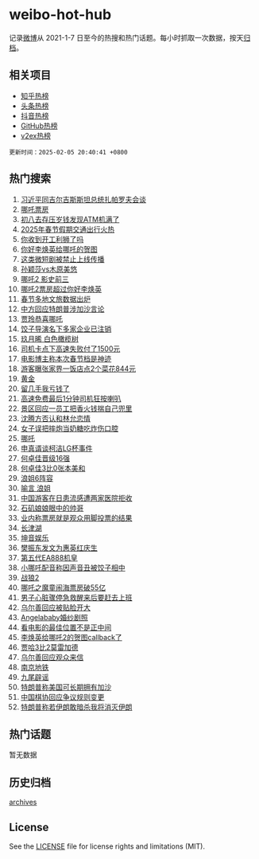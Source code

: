 # weibo-hot-hub

记录[微博](https://www.weibo.com)从 2021-1-7 日至今的热搜和热门话题。每小时抓取一次数据，按天[归档](archives)。

## 相关项目

- [知乎热榜](https://github.com/snaildev/zhihu-hot-hub)
- [头条热榜](https://github.com/snaildev/toutiao-hot-hub)
- [抖音热榜](https://github.com/snaildev/douyin-hot-hub)
- [GitHub热榜](https://github.com/snaildev/github-hot-hub)
- [v2ex热榜](https://github.com/snaildev/v2ex-hot-hub)


`更新时间：2025-02-05 20:40:41 +0800`

## 热门搜索

1. [习近平同吉尔吉斯斯坦总统扎帕罗夫会谈](https://m.weibo.cn/search?containerid=100103type%3D1%26t%3D10%26q%3D%23%E4%B9%A0%E8%BF%91%E5%B9%B3%E5%90%8C%E5%90%89%E5%B0%94%E5%90%89%E6%96%AF%E6%96%AF%E5%9D%A6%E6%80%BB%E7%BB%9F%E6%89%8E%E5%B8%95%E7%BD%97%E5%A4%AB%E4%BC%9A%E8%B0%88%23&stream_entry_id=51&isnewpage=1&extparam=seat%3D1%26stream_entry_id%3D51%26pos%3D0%26q%3D%2523%25E4%25B9%25A0%25E8%25BF%2591%25E5%25B9%25B3%25E5%2590%258C%25E5%2590%2589%25E5%25B0%2594%25E5%2590%2589%25E6%2596%25AF%25E6%2596%25AF%25E5%259D%25A6%25E6%2580%25BB%25E7%25BB%259F%25E6%2589%258E%25E5%25B8%2595%25E7%25BD%2597%25E5%25A4%25AB%25E4%25BC%259A%25E8%25B0%2588%2523%26cate%3D10103%26dgr%3D0%26c_type%3D51%26filter_type%3Drealtimehot%26display_time%3D1738759240%26pre_seqid%3D173875924006801120029134)
1. [哪吒票房](https://m.weibo.cn/search?containerid=100103type%3D1%26t%3D10%26q%3D%E5%93%AA%E5%90%92%E7%A5%A8%E6%88%BF&stream_entry_id=31&isnewpage=1&extparam=seat%3D1%26stream_entry_id%3D31%26pos%3D0%26flag%3D16%26lcate%3D5001%26filter_type%3Drealtimehot%26c_type%3D31%26q%3D%25E5%2593%25AA%25E5%2590%2592%25E7%25A5%25A8%25E6%2588%25BF%26cate%3D5001%26realpos%3D1%26band_rank%3D1%26dgr%3D0%26display_time%3D1738759240%26pre_seqid%3D173875924006801120029134)
1. [初八去存压岁钱发现ATM机满了](https://m.weibo.cn/search?containerid=100103type%3D1%26t%3D10%26q%3D%23%E5%88%9D%E5%85%AB%E5%8E%BB%E5%AD%98%E5%8E%8B%E5%B2%81%E9%92%B1%E5%8F%91%E7%8E%B0ATM%E6%9C%BA%E6%BB%A1%E4%BA%86%23&stream_entry_id=31&isnewpage=1&extparam=seat%3D1%26stream_entry_id%3D31%26pos%3D1%26flag%3D0%26lcate%3D5001%26filter_type%3Drealtimehot%26c_type%3D31%26q%3D%2523%25E5%2588%259D%25E5%2585%25AB%25E5%258E%25BB%25E5%25AD%2598%25E5%258E%258B%25E5%25B2%2581%25E9%2592%25B1%25E5%258F%2591%25E7%258E%25B0ATM%25E6%259C%25BA%25E6%25BB%25A1%25E4%25BA%2586%2523%26cate%3D5001%26realpos%3D2%26band_rank%3D2%26dgr%3D0%26display_time%3D1738759240%26pre_seqid%3D173875924006801120029134)
1. [2025年春节假期交通出行火热](https://m.weibo.cn/search?containerid=100103type%3D1%26t%3D10%26q%3D%232025%E5%B9%B4%E6%98%A5%E8%8A%82%E5%81%87%E6%9C%9F%E4%BA%A4%E9%80%9A%E5%87%BA%E8%A1%8C%E7%81%AB%E7%83%AD%23&stream_entry_id=31&isnewpage=1&extparam=seat%3D1%26stream_entry_id%3D31%26pos%3D2%26flag%3D1%26lcate%3D5001%26filter_type%3Drealtimehot%26c_type%3D31%26q%3D%25232025%25E5%25B9%25B4%25E6%2598%25A5%25E8%258A%2582%25E5%2581%2587%25E6%259C%259F%25E4%25BA%25A4%25E9%2580%259A%25E5%2587%25BA%25E8%25A1%258C%25E7%2581%25AB%25E7%2583%25AD%2523%26cate%3D5001%26realpos%3D3%26band_rank%3D3%26dgr%3D0%26display_time%3D1738759240%26pre_seqid%3D173875924006801120029134)
1. [你收到开工利狮了吗](https://m.weibo.cn/search?containerid=100103type%3D1%26t%3D10%26q%3D%23%E4%BD%A0%E6%94%B6%E5%88%B0%E5%BC%80%E5%B7%A5%E5%88%A9%E7%8B%AE%E4%BA%86%E5%90%97%23&stream_entry_id=31&isnewpage=1&extparam=seat%3D1%26stream_entry_id%3D31%26pos%3D3%26lcate%3D5001%26filter_type%3Drealtimehot%26is_ad_pos%3D1%26band_rank%3D4%26cate%3D5001%26q%3D%2523%25E4%25BD%25A0%25E6%2594%25B6%25E5%2588%25B0%25E5%25BC%2580%25E5%25B7%25A5%25E5%2588%25A9%25E7%258B%25AE%25E4%25BA%2586%25E5%2590%2597%2523%26dgr%3D0%26topic_ad%3D1%26adid%3D275339%26c_type%3D31%26display_time%3D1738759240%26pre_seqid%3D173875924006801120029134)
1. [你好李焕英给哪吒的贺图](https://m.weibo.cn/search?containerid=100103type%3D1%26t%3D10%26q%3D%23%E4%BD%A0%E5%A5%BD%E6%9D%8E%E7%84%95%E8%8B%B1%E7%BB%99%E5%93%AA%E5%90%92%E7%9A%84%E8%B4%BA%E5%9B%BE%23&stream_entry_id=31&isnewpage=1&extparam=seat%3D1%26stream_entry_id%3D31%26pos%3D4%26flag%3D1%26lcate%3D5001%26filter_type%3Drealtimehot%26c_type%3D31%26q%3D%2523%25E4%25BD%25A0%25E5%25A5%25BD%25E6%259D%258E%25E7%2584%2595%25E8%258B%25B1%25E7%25BB%2599%25E5%2593%25AA%25E5%2590%2592%25E7%259A%2584%25E8%25B4%25BA%25E5%259B%25BE%2523%26cate%3D5001%26realpos%3D4%26band_rank%3D4%26dgr%3D0%26display_time%3D1738759240%26pre_seqid%3D173875924006801120029134)
1. [这类微短剧被禁止上线传播](https://m.weibo.cn/search?containerid=100103type%3D1%26t%3D10%26q%3D%23%E8%BF%99%E7%B1%BB%E5%BE%AE%E7%9F%AD%E5%89%A7%E8%A2%AB%E7%A6%81%E6%AD%A2%E4%B8%8A%E7%BA%BF%E4%BC%A0%E6%92%AD%23&stream_entry_id=31&isnewpage=1&extparam=seat%3D1%26stream_entry_id%3D31%26pos%3D5%26flag%3D0%26lcate%3D5001%26filter_type%3Drealtimehot%26c_type%3D31%26q%3D%2523%25E8%25BF%2599%25E7%25B1%25BB%25E5%25BE%25AE%25E7%259F%25AD%25E5%2589%25A7%25E8%25A2%25AB%25E7%25A6%2581%25E6%25AD%25A2%25E4%25B8%258A%25E7%25BA%25BF%25E4%25BC%25A0%25E6%2592%25AD%2523%26cate%3D5001%26realpos%3D5%26band_rank%3D5%26dgr%3D0%26display_time%3D1738759240%26pre_seqid%3D173875924006801120029134)
1. [孙颖莎vs木原美悠](https://m.weibo.cn/search?containerid=100103type%3D1%26t%3D10%26q%3D%23%E5%AD%99%E9%A2%96%E8%8E%8Evs%E6%9C%A8%E5%8E%9F%E7%BE%8E%E6%82%A0%23&stream_entry_id=31&isnewpage=1&extparam=seat%3D1%26stream_entry_id%3D31%26pos%3D6%26flag%3D1%26lcate%3D5001%26filter_type%3Drealtimehot%26c_type%3D31%26q%3D%2523%25E5%25AD%2599%25E9%25A2%2596%25E8%258E%258Evs%25E6%259C%25A8%25E5%258E%259F%25E7%25BE%258E%25E6%2582%25A0%2523%26cate%3D5001%26realpos%3D6%26band_rank%3D6%26dgr%3D0%26display_time%3D1738759240%26pre_seqid%3D173875924006801120029134)
1. [哪吒2 影史前三](https://m.weibo.cn/search?containerid=100103type%3D1%26t%3D10%26q%3D%E5%93%AA%E5%90%922+%E5%BD%B1%E5%8F%B2%E5%89%8D%E4%B8%89&stream_entry_id=31&isnewpage=1&extparam=seat%3D1%26stream_entry_id%3D31%26pos%3D7%26flag%3D1%26lcate%3D5001%26filter_type%3Drealtimehot%26c_type%3D31%26q%3D%25E5%2593%25AA%25E5%2590%25922%2520%25E5%25BD%25B1%25E5%258F%25B2%25E5%2589%258D%25E4%25B8%2589%26cate%3D5001%26realpos%3D7%26band_rank%3D7%26dgr%3D0%26display_time%3D1738759240%26pre_seqid%3D173875924006801120029134)
1. [哪吒2票房超过你好李焕英](https://m.weibo.cn/search?containerid=100103type%3D1%26t%3D10%26q%3D%E5%93%AA%E5%90%922%E7%A5%A8%E6%88%BF%E8%B6%85%E8%BF%87%E4%BD%A0%E5%A5%BD%E6%9D%8E%E7%84%95%E8%8B%B1&stream_entry_id=31&isnewpage=1&extparam=seat%3D1%26stream_entry_id%3D31%26pos%3D8%26flag%3D0%26lcate%3D5001%26filter_type%3Drealtimehot%26c_type%3D31%26q%3D%25E5%2593%25AA%25E5%2590%25922%25E7%25A5%25A8%25E6%2588%25BF%25E8%25B6%2585%25E8%25BF%2587%25E4%25BD%25A0%25E5%25A5%25BD%25E6%259D%258E%25E7%2584%2595%25E8%258B%25B1%26cate%3D5001%26realpos%3D8%26band_rank%3D8%26dgr%3D0%26display_time%3D1738759240%26pre_seqid%3D173875924006801120029134)
1. [春节多地文旅数据出炉](https://m.weibo.cn/search?containerid=100103type%3D1%26t%3D10%26q%3D%23%E6%98%A5%E8%8A%82%E5%A4%9A%E5%9C%B0%E6%96%87%E6%97%85%E6%95%B0%E6%8D%AE%E5%87%BA%E7%82%89%23&stream_entry_id=31&isnewpage=1&extparam=seat%3D1%26stream_entry_id%3D31%26pos%3D9%26flag%3D0%26lcate%3D5001%26filter_type%3Drealtimehot%26c_type%3D31%26q%3D%2523%25E6%2598%25A5%25E8%258A%2582%25E5%25A4%259A%25E5%259C%25B0%25E6%2596%2587%25E6%2597%2585%25E6%2595%25B0%25E6%258D%25AE%25E5%2587%25BA%25E7%2582%2589%2523%26cate%3D5001%26realpos%3D9%26band_rank%3D9%26dgr%3D0%26display_time%3D1738759240%26pre_seqid%3D173875924006801120029134)
1. [中方回应特朗普涉加沙言论](https://m.weibo.cn/search?containerid=100103type%3D1%26t%3D10%26q%3D%23%E4%B8%AD%E6%96%B9%E5%9B%9E%E5%BA%94%E7%89%B9%E6%9C%97%E6%99%AE%E6%B6%89%E5%8A%A0%E6%B2%99%E8%A8%80%E8%AE%BA%23&stream_entry_id=31&isnewpage=1&extparam=seat%3D1%26stream_entry_id%3D31%26pos%3D10%26flag%3D1%26lcate%3D5001%26filter_type%3Drealtimehot%26c_type%3D31%26q%3D%2523%25E4%25B8%25AD%25E6%2596%25B9%25E5%259B%259E%25E5%25BA%2594%25E7%2589%25B9%25E6%259C%2597%25E6%2599%25AE%25E6%25B6%2589%25E5%258A%25A0%25E6%25B2%2599%25E8%25A8%2580%25E8%25AE%25BA%2523%26cate%3D5001%26realpos%3D10%26band_rank%3D10%26dgr%3D0%26display_time%3D1738759240%26pre_seqid%3D173875924006801120029134)
1. [贾玲恭喜哪吒](https://m.weibo.cn/search?containerid=100103type%3D1%26t%3D10%26q%3D%23%E8%B4%BE%E7%8E%B2%E6%81%AD%E5%96%9C%E5%93%AA%E5%90%92%23&stream_entry_id=31&isnewpage=1&extparam=seat%3D1%26stream_entry_id%3D31%26pos%3D11%26flag%3D1%26lcate%3D5001%26filter_type%3Drealtimehot%26c_type%3D31%26q%3D%2523%25E8%25B4%25BE%25E7%258E%25B2%25E6%2581%25AD%25E5%2596%259C%25E5%2593%25AA%25E5%2590%2592%2523%26cate%3D5001%26realpos%3D11%26band_rank%3D11%26dgr%3D0%26display_time%3D1738759240%26pre_seqid%3D173875924006801120029134)
1. [饺子导演名下多家企业已注销](https://m.weibo.cn/search?containerid=100103type%3D1%26t%3D10%26q%3D%23%E9%A5%BA%E5%AD%90%E5%AF%BC%E6%BC%94%E5%90%8D%E4%B8%8B%E5%A4%9A%E5%AE%B6%E4%BC%81%E4%B8%9A%E5%B7%B2%E6%B3%A8%E9%94%80%23&stream_entry_id=31&isnewpage=1&extparam=seat%3D1%26stream_entry_id%3D31%26pos%3D12%26flag%3D0%26lcate%3D5001%26filter_type%3Drealtimehot%26c_type%3D31%26q%3D%2523%25E9%25A5%25BA%25E5%25AD%2590%25E5%25AF%25BC%25E6%25BC%2594%25E5%2590%258D%25E4%25B8%258B%25E5%25A4%259A%25E5%25AE%25B6%25E4%25BC%2581%25E4%25B8%259A%25E5%25B7%25B2%25E6%25B3%25A8%25E9%2594%2580%2523%26cate%3D5001%26realpos%3D12%26band_rank%3D12%26dgr%3D0%26display_time%3D1738759240%26pre_seqid%3D173875924006801120029134)
1. [玖月晞 白色橄榄树](https://m.weibo.cn/search?containerid=100103type%3D1%26t%3D10%26q%3D%E7%8E%96%E6%9C%88%E6%99%9E+%E7%99%BD%E8%89%B2%E6%A9%84%E6%A6%84%E6%A0%91&stream_entry_id=31&isnewpage=1&extparam=seat%3D1%26stream_entry_id%3D31%26pos%3D13%26flag%3D1%26lcate%3D5001%26filter_type%3Drealtimehot%26c_type%3D31%26q%3D%25E7%258E%2596%25E6%259C%2588%25E6%2599%259E%2520%25E7%2599%25BD%25E8%2589%25B2%25E6%25A9%2584%25E6%25A6%2584%25E6%25A0%2591%26cate%3D5001%26realpos%3D13%26band_rank%3D13%26dgr%3D0%26display_time%3D1738759240%26pre_seqid%3D173875924006801120029134)
1. [司机卡点下高速失败付了1500元](https://m.weibo.cn/search?containerid=100103type%3D1%26t%3D10%26q%3D%23%E5%8F%B8%E6%9C%BA%E5%8D%A1%E7%82%B9%E4%B8%8B%E9%AB%98%E9%80%9F%E5%A4%B1%E8%B4%A5%E4%BB%98%E4%BA%861500%E5%85%83%23&stream_entry_id=31&isnewpage=1&extparam=seat%3D1%26stream_entry_id%3D31%26pos%3D14%26flag%3D0%26lcate%3D5001%26filter_type%3Drealtimehot%26c_type%3D31%26q%3D%2523%25E5%258F%25B8%25E6%259C%25BA%25E5%258D%25A1%25E7%2582%25B9%25E4%25B8%258B%25E9%25AB%2598%25E9%2580%259F%25E5%25A4%25B1%25E8%25B4%25A5%25E4%25BB%2598%25E4%25BA%25861500%25E5%2585%2583%2523%26cate%3D5001%26realpos%3D14%26band_rank%3D14%26dgr%3D0%26display_time%3D1738759240%26pre_seqid%3D173875924006801120029134)
1. [电影博主称本次春节档是神迹](https://m.weibo.cn/search?containerid=100103type%3D1%26t%3D10%26q%3D%23%E7%94%B5%E5%BD%B1%E5%8D%9A%E4%B8%BB%E7%A7%B0%E6%9C%AC%E6%AC%A1%E6%98%A5%E8%8A%82%E6%A1%A3%E6%98%AF%E7%A5%9E%E8%BF%B9%23&stream_entry_id=31&isnewpage=1&extparam=seat%3D1%26stream_entry_id%3D31%26pos%3D15%26flag%3D1%26lcate%3D5001%26filter_type%3Drealtimehot%26c_type%3D31%26q%3D%2523%25E7%2594%25B5%25E5%25BD%25B1%25E5%258D%259A%25E4%25B8%25BB%25E7%25A7%25B0%25E6%259C%25AC%25E6%25AC%25A1%25E6%2598%25A5%25E8%258A%2582%25E6%25A1%25A3%25E6%2598%25AF%25E7%25A5%259E%25E8%25BF%25B9%2523%26cate%3D5001%26realpos%3D15%26band_rank%3D15%26dgr%3D0%26display_time%3D1738759240%26pre_seqid%3D173875924006801120029134)
1. [游客曝张家界一饭店点2个菜花844元](https://m.weibo.cn/search?containerid=100103type%3D1%26t%3D10%26q%3D%23%E6%B8%B8%E5%AE%A2%E6%9B%9D%E5%BC%A0%E5%AE%B6%E7%95%8C%E4%B8%80%E9%A5%AD%E5%BA%97%E7%82%B92%E4%B8%AA%E8%8F%9C%E8%8A%B1844%E5%85%83%23&stream_entry_id=31&isnewpage=1&extparam=seat%3D1%26stream_entry_id%3D31%26pos%3D16%26flag%3D0%26lcate%3D5001%26filter_type%3Drealtimehot%26c_type%3D31%26q%3D%2523%25E6%25B8%25B8%25E5%25AE%25A2%25E6%259B%259D%25E5%25BC%25A0%25E5%25AE%25B6%25E7%2595%258C%25E4%25B8%2580%25E9%25A5%25AD%25E5%25BA%2597%25E7%2582%25B92%25E4%25B8%25AA%25E8%258F%259C%25E8%258A%25B1844%25E5%2585%2583%2523%26cate%3D5001%26realpos%3D16%26band_rank%3D16%26dgr%3D0%26display_time%3D1738759240%26pre_seqid%3D173875924006801120029134)
1. [黄金](https://m.weibo.cn/search?containerid=100103type%3D1%26t%3D10%26q%3D%E9%BB%84%E9%87%91&stream_entry_id=31&isnewpage=1&extparam=seat%3D1%26stream_entry_id%3D31%26pos%3D17%26flag%3D0%26lcate%3D5001%26filter_type%3Drealtimehot%26c_type%3D31%26q%3D%25E9%25BB%2584%25E9%2587%2591%26cate%3D5001%26realpos%3D17%26band_rank%3D17%26dgr%3D0%26display_time%3D1738759240%26pre_seqid%3D173875924006801120029134)
1. [留几手我亏钱了](https://m.weibo.cn/search?containerid=100103type%3D1%26t%3D10%26q%3D%23%E7%95%99%E5%87%A0%E6%89%8B%E6%88%91%E4%BA%8F%E9%92%B1%E4%BA%86%23&stream_entry_id=31&isnewpage=1&extparam=seat%3D1%26stream_entry_id%3D31%26pos%3D18%26flag%3D1%26lcate%3D5001%26filter_type%3Drealtimehot%26c_type%3D31%26q%3D%2523%25E7%2595%2599%25E5%2587%25A0%25E6%2589%258B%25E6%2588%2591%25E4%25BA%258F%25E9%2592%25B1%25E4%25BA%2586%2523%26cate%3D5001%26realpos%3D18%26band_rank%3D18%26dgr%3D0%26display_time%3D1738759240%26pre_seqid%3D173875924006801120029134)
1. [高速免费最后1分钟司机狂按喇叭](https://m.weibo.cn/search?containerid=100103type%3D1%26t%3D10%26q%3D%23%E9%AB%98%E9%80%9F%E5%85%8D%E8%B4%B9%E6%9C%80%E5%90%8E1%E5%88%86%E9%92%9F%E5%8F%B8%E6%9C%BA%E7%8B%82%E6%8C%89%E5%96%87%E5%8F%AD%23&stream_entry_id=31&isnewpage=1&extparam=seat%3D1%26stream_entry_id%3D31%26pos%3D19%26flag%3D0%26lcate%3D5001%26filter_type%3Drealtimehot%26c_type%3D31%26q%3D%2523%25E9%25AB%2598%25E9%2580%259F%25E5%2585%258D%25E8%25B4%25B9%25E6%259C%2580%25E5%2590%258E1%25E5%2588%2586%25E9%2592%259F%25E5%258F%25B8%25E6%259C%25BA%25E7%258B%2582%25E6%258C%2589%25E5%2596%2587%25E5%258F%25AD%2523%26cate%3D5001%26realpos%3D19%26band_rank%3D19%26dgr%3D0%26display_time%3D1738759240%26pre_seqid%3D173875924006801120029134)
1. [景区回应一员工把香火钱揣自己兜里](https://m.weibo.cn/search?containerid=100103type%3D1%26t%3D10%26q%3D%23%E6%99%AF%E5%8C%BA%E5%9B%9E%E5%BA%94%E4%B8%80%E5%91%98%E5%B7%A5%E6%8A%8A%E9%A6%99%E7%81%AB%E9%92%B1%E6%8F%A3%E8%87%AA%E5%B7%B1%E5%85%9C%E9%87%8C%23&stream_entry_id=31&isnewpage=1&extparam=seat%3D1%26stream_entry_id%3D31%26pos%3D20%26flag%3D1%26lcate%3D5001%26filter_type%3Drealtimehot%26c_type%3D31%26q%3D%2523%25E6%2599%25AF%25E5%258C%25BA%25E5%259B%259E%25E5%25BA%2594%25E4%25B8%2580%25E5%2591%2598%25E5%25B7%25A5%25E6%258A%258A%25E9%25A6%2599%25E7%2581%25AB%25E9%2592%25B1%25E6%258F%25A3%25E8%2587%25AA%25E5%25B7%25B1%25E5%2585%259C%25E9%2587%258C%2523%26cate%3D5001%26realpos%3D20%26band_rank%3D20%26dgr%3D0%26display_time%3D1738759240%26pre_seqid%3D173875924006801120029134)
1. [沈腾方否认和林允恋情](https://m.weibo.cn/search?containerid=100103type%3D1%26t%3D10%26q%3D%23%E6%B2%88%E8%85%BE%E6%96%B9%E5%90%A6%E8%AE%A4%E5%92%8C%E6%9E%97%E5%85%81%E6%81%8B%E6%83%85%23&stream_entry_id=31&isnewpage=1&extparam=seat%3D1%26stream_entry_id%3D31%26pos%3D21%26flag%3D2%26lcate%3D5001%26filter_type%3Drealtimehot%26c_type%3D31%26q%3D%2523%25E6%25B2%2588%25E8%2585%25BE%25E6%2596%25B9%25E5%2590%25A6%25E8%25AE%25A4%25E5%2592%258C%25E6%259E%2597%25E5%2585%2581%25E6%2581%258B%25E6%2583%2585%2523%26cate%3D5001%26realpos%3D21%26band_rank%3D21%26dgr%3D0%26display_time%3D1738759240%26pre_seqid%3D173875924006801120029134)
1. [女子误把摔炮当奶糖吃炸伤口腔](https://m.weibo.cn/search?containerid=100103type%3D1%26t%3D10%26q%3D%23%E5%A5%B3%E5%AD%90%E8%AF%AF%E6%8A%8A%E6%91%94%E7%82%AE%E5%BD%93%E5%A5%B6%E7%B3%96%E5%90%83%E7%82%B8%E4%BC%A4%E5%8F%A3%E8%85%94%23&stream_entry_id=31&isnewpage=1&extparam=seat%3D1%26stream_entry_id%3D31%26pos%3D22%26flag%3D1%26lcate%3D5001%26filter_type%3Drealtimehot%26c_type%3D31%26q%3D%2523%25E5%25A5%25B3%25E5%25AD%2590%25E8%25AF%25AF%25E6%258A%258A%25E6%2591%2594%25E7%2582%25AE%25E5%25BD%2593%25E5%25A5%25B6%25E7%25B3%2596%25E5%2590%2583%25E7%2582%25B8%25E4%25BC%25A4%25E5%258F%25A3%25E8%2585%2594%2523%26cate%3D5001%26realpos%3D22%26band_rank%3D22%26dgr%3D0%26display_time%3D1738759240%26pre_seqid%3D173875924006801120029134)
1. [哪吒](https://m.weibo.cn/search?containerid=100103type%3D1%26t%3D10%26q%3D%E5%93%AA%E5%90%92&stream_entry_id=31&isnewpage=1&extparam=seat%3D1%26stream_entry_id%3D31%26pos%3D23%26flag%3D1%26lcate%3D5001%26filter_type%3Drealtimehot%26c_type%3D31%26q%3D%25E5%2593%25AA%25E5%2590%2592%26cate%3D5001%26realpos%3D23%26band_rank%3D23%26dgr%3D0%26display_time%3D1738759240%26pre_seqid%3D173875924006801120029134)
1. [申真谞谈柯洁LG杯事件](https://m.weibo.cn/search?containerid=100103type%3D1%26t%3D10%26q%3D%23%E7%94%B3%E7%9C%9F%E8%B0%9E%E8%B0%88%E6%9F%AF%E6%B4%81LG%E6%9D%AF%E4%BA%8B%E4%BB%B6%23&stream_entry_id=31&isnewpage=1&extparam=seat%3D1%26stream_entry_id%3D31%26pos%3D24%26flag%3D1%26lcate%3D5001%26filter_type%3Drealtimehot%26c_type%3D31%26q%3D%2523%25E7%2594%25B3%25E7%259C%259F%25E8%25B0%259E%25E8%25B0%2588%25E6%259F%25AF%25E6%25B4%2581LG%25E6%259D%25AF%25E4%25BA%258B%25E4%25BB%25B6%2523%26cate%3D5001%26realpos%3D24%26band_rank%3D24%26dgr%3D0%26display_time%3D1738759240%26pre_seqid%3D173875924006801120029134)
1. [何卓佳晋级16强](https://m.weibo.cn/search?containerid=100103type%3D1%26t%3D10%26q%3D%23%E4%BD%95%E5%8D%93%E4%BD%B3%E6%99%8B%E7%BA%A716%E5%BC%BA%23&stream_entry_id=31&isnewpage=1&extparam=seat%3D1%26stream_entry_id%3D31%26pos%3D25%26flag%3D1%26lcate%3D5001%26filter_type%3Drealtimehot%26c_type%3D31%26q%3D%2523%25E4%25BD%2595%25E5%258D%2593%25E4%25BD%25B3%25E6%2599%258B%25E7%25BA%25A716%25E5%25BC%25BA%2523%26cate%3D5001%26realpos%3D25%26band_rank%3D25%26dgr%3D0%26display_time%3D1738759240%26pre_seqid%3D173875924006801120029134)
1. [何卓佳3比0张本美和](https://m.weibo.cn/search?containerid=100103type%3D1%26t%3D10%26q%3D%23%E4%BD%95%E5%8D%93%E4%BD%B33%E6%AF%940%E5%BC%A0%E6%9C%AC%E7%BE%8E%E5%92%8C%23&stream_entry_id=31&isnewpage=1&extparam=seat%3D1%26stream_entry_id%3D31%26pos%3D26%26flag%3D0%26lcate%3D5001%26filter_type%3Drealtimehot%26c_type%3D31%26q%3D%2523%25E4%25BD%2595%25E5%258D%2593%25E4%25BD%25B33%25E6%25AF%25940%25E5%25BC%25A0%25E6%259C%25AC%25E7%25BE%258E%25E5%2592%258C%2523%26cate%3D5001%26realpos%3D26%26band_rank%3D26%26dgr%3D0%26display_time%3D1738759240%26pre_seqid%3D173875924006801120029134)
1. [浪姐6阵容](https://m.weibo.cn/search?containerid=100103type%3D1%26t%3D10%26q%3D%E6%B5%AA%E5%A7%906%E9%98%B5%E5%AE%B9&stream_entry_id=31&isnewpage=1&extparam=seat%3D1%26stream_entry_id%3D31%26pos%3D27%26flag%3D0%26lcate%3D5001%26filter_type%3Drealtimehot%26c_type%3D31%26q%3D%25E6%25B5%25AA%25E5%25A7%25906%25E9%2598%25B5%25E5%25AE%25B9%26cate%3D5001%26realpos%3D27%26band_rank%3D27%26dgr%3D0%26display_time%3D1738759240%26pre_seqid%3D173875924006801120029134)
1. [喻言 浪姐](https://m.weibo.cn/search?containerid=100103type%3D1%26t%3D10%26q%3D%E5%96%BB%E8%A8%80+%E6%B5%AA%E5%A7%90&stream_entry_id=31&isnewpage=1&extparam=seat%3D1%26stream_entry_id%3D31%26pos%3D28%26flag%3D0%26lcate%3D5001%26filter_type%3Drealtimehot%26c_type%3D31%26q%3D%25E5%2596%25BB%25E8%25A8%2580%2520%25E6%25B5%25AA%25E5%25A7%2590%26cate%3D5001%26realpos%3D28%26band_rank%3D28%26dgr%3D0%26display_time%3D1738759240%26pre_seqid%3D173875924006801120029134)
1. [中国游客在日患流感遭两家医院拒收](https://m.weibo.cn/search?containerid=100103type%3D1%26t%3D10%26q%3D%23%E4%B8%AD%E5%9B%BD%E6%B8%B8%E5%AE%A2%E5%9C%A8%E6%97%A5%E6%82%A3%E6%B5%81%E6%84%9F%E9%81%AD%E4%B8%A4%E5%AE%B6%E5%8C%BB%E9%99%A2%E6%8B%92%E6%94%B6%23&stream_entry_id=31&isnewpage=1&extparam=seat%3D1%26stream_entry_id%3D31%26pos%3D29%26flag%3D1%26lcate%3D5001%26filter_type%3Drealtimehot%26c_type%3D31%26q%3D%2523%25E4%25B8%25AD%25E5%259B%25BD%25E6%25B8%25B8%25E5%25AE%25A2%25E5%259C%25A8%25E6%2597%25A5%25E6%2582%25A3%25E6%25B5%2581%25E6%2584%259F%25E9%2581%25AD%25E4%25B8%25A4%25E5%25AE%25B6%25E5%258C%25BB%25E9%2599%25A2%25E6%258B%2592%25E6%2594%25B6%2523%26cate%3D5001%26realpos%3D29%26band_rank%3D29%26dgr%3D0%26display_time%3D1738759240%26pre_seqid%3D173875924006801120029134)
1. [石矶娘娘眼中的帅哥](https://m.weibo.cn/search?containerid=100103type%3D1%26t%3D10%26q%3D%23%E7%9F%B3%E7%9F%B6%E5%A8%98%E5%A8%98%E7%9C%BC%E4%B8%AD%E7%9A%84%E5%B8%85%E5%93%A5%23&stream_entry_id=31&isnewpage=1&extparam=seat%3D1%26stream_entry_id%3D31%26pos%3D30%26flag%3D1%26lcate%3D5001%26filter_type%3Drealtimehot%26c_type%3D31%26q%3D%2523%25E7%259F%25B3%25E7%259F%25B6%25E5%25A8%2598%25E5%25A8%2598%25E7%259C%25BC%25E4%25B8%25AD%25E7%259A%2584%25E5%25B8%2585%25E5%2593%25A5%2523%26cate%3D5001%26realpos%3D30%26band_rank%3D30%26dgr%3D0%26display_time%3D1738759240%26pre_seqid%3D173875924006801120029134)
1. [业内称票房就是观众用脚投票的结果](https://m.weibo.cn/search?containerid=100103type%3D1%26t%3D10%26q%3D%23%E4%B8%9A%E5%86%85%E7%A7%B0%E7%A5%A8%E6%88%BF%E5%B0%B1%E6%98%AF%E8%A7%82%E4%BC%97%E7%94%A8%E8%84%9A%E6%8A%95%E7%A5%A8%E7%9A%84%E7%BB%93%E6%9E%9C%23&stream_entry_id=31&isnewpage=1&extparam=seat%3D1%26stream_entry_id%3D31%26pos%3D31%26flag%3D1%26lcate%3D5001%26filter_type%3Drealtimehot%26c_type%3D31%26q%3D%2523%25E4%25B8%259A%25E5%2586%2585%25E7%25A7%25B0%25E7%25A5%25A8%25E6%2588%25BF%25E5%25B0%25B1%25E6%2598%25AF%25E8%25A7%2582%25E4%25BC%2597%25E7%2594%25A8%25E8%2584%259A%25E6%258A%2595%25E7%25A5%25A8%25E7%259A%2584%25E7%25BB%2593%25E6%259E%259C%2523%26cate%3D5001%26realpos%3D31%26band_rank%3D31%26dgr%3D0%26display_time%3D1738759240%26pre_seqid%3D173875924006801120029134)
1. [长津湖](https://m.weibo.cn/search?containerid=100103type%3D1%26t%3D10%26q%3D%E9%95%BF%E6%B4%A5%E6%B9%96&stream_entry_id=31&isnewpage=1&extparam=seat%3D1%26stream_entry_id%3D31%26pos%3D32%26flag%3D1%26lcate%3D5001%26filter_type%3Drealtimehot%26c_type%3D31%26q%3D%25E9%2595%25BF%25E6%25B4%25A5%25E6%25B9%2596%26cate%3D5001%26realpos%3D32%26band_rank%3D32%26dgr%3D0%26display_time%3D1738759240%26pre_seqid%3D173875924006801120029134)
1. [坤音娱乐](https://m.weibo.cn/search?containerid=100103type%3D1%26t%3D10%26q%3D%E5%9D%A4%E9%9F%B3%E5%A8%B1%E4%B9%90&stream_entry_id=31&isnewpage=1&extparam=seat%3D1%26stream_entry_id%3D31%26pos%3D33%26flag%3D1%26lcate%3D5001%26filter_type%3Drealtimehot%26c_type%3D31%26q%3D%25E5%259D%25A4%25E9%259F%25B3%25E5%25A8%25B1%25E4%25B9%2590%26cate%3D5001%26realpos%3D33%26band_rank%3D33%26dgr%3D0%26display_time%3D1738759240%26pre_seqid%3D173875924006801120029134)
1. [樊振东发文为惠英红庆生](https://m.weibo.cn/search?containerid=100103type%3D1%26t%3D10%26q%3D%23%E6%A8%8A%E6%8C%AF%E4%B8%9C%E5%8F%91%E6%96%87%E4%B8%BA%E6%83%A0%E8%8B%B1%E7%BA%A2%E5%BA%86%E7%94%9F%23&stream_entry_id=31&isnewpage=1&extparam=seat%3D1%26stream_entry_id%3D31%26pos%3D34%26flag%3D1%26lcate%3D5001%26filter_type%3Drealtimehot%26c_type%3D31%26q%3D%2523%25E6%25A8%258A%25E6%258C%25AF%25E4%25B8%259C%25E5%258F%2591%25E6%2596%2587%25E4%25B8%25BA%25E6%2583%25A0%25E8%258B%25B1%25E7%25BA%25A2%25E5%25BA%2586%25E7%2594%259F%2523%26cate%3D5001%26realpos%3D34%26band_rank%3D34%26dgr%3D0%26display_time%3D1738759240%26pre_seqid%3D173875924006801120029134)
1. [第五代EA888机皇](https://m.weibo.cn/search?containerid=100103type%3D1%26t%3D10%26q%3D%23%E7%AC%AC%E4%BA%94%E4%BB%A3EA888%E6%9C%BA%E7%9A%87%23&stream_entry_id=31&isnewpage=1&extparam=seat%3D1%26stream_entry_id%3D31%26pos%3D35%26flag%3D1%26lcate%3D5001%26filter_type%3Drealtimehot%26c_type%3D31%26realpos%3D35%26q%3D%2523%25E7%25AC%25AC%25E4%25BA%2594%25E4%25BB%25A3EA888%25E6%259C%25BA%25E7%259A%2587%2523%26dgr%3D0%26band_rank%3D35%26adid%3D275365%26cate%3D5001%26display_time%3D1738759240%26pre_seqid%3D173875924006801120029134)
1. [小哪吒配音称因声音丑被饺子相中](https://m.weibo.cn/search?containerid=100103type%3D1%26t%3D10%26q%3D%23%E5%B0%8F%E5%93%AA%E5%90%92%E9%85%8D%E9%9F%B3%E7%A7%B0%E5%9B%A0%E5%A3%B0%E9%9F%B3%E4%B8%91%E8%A2%AB%E9%A5%BA%E5%AD%90%E7%9B%B8%E4%B8%AD%23&stream_entry_id=31&isnewpage=1&extparam=seat%3D1%26stream_entry_id%3D31%26pos%3D36%26flag%3D0%26lcate%3D5001%26filter_type%3Drealtimehot%26c_type%3D31%26q%3D%2523%25E5%25B0%258F%25E5%2593%25AA%25E5%2590%2592%25E9%2585%258D%25E9%259F%25B3%25E7%25A7%25B0%25E5%259B%25A0%25E5%25A3%25B0%25E9%259F%25B3%25E4%25B8%2591%25E8%25A2%25AB%25E9%25A5%25BA%25E5%25AD%2590%25E7%259B%25B8%25E4%25B8%25AD%2523%26cate%3D5001%26realpos%3D36%26band_rank%3D36%26dgr%3D0%26display_time%3D1738759240%26pre_seqid%3D173875924006801120029134)
1. [战狼2](https://m.weibo.cn/search?containerid=100103type%3D1%26t%3D10%26q%3D%E6%88%98%E7%8B%BC2&stream_entry_id=31&isnewpage=1&extparam=seat%3D1%26stream_entry_id%3D31%26pos%3D37%26flag%3D1%26lcate%3D5001%26filter_type%3Drealtimehot%26c_type%3D31%26q%3D%25E6%2588%2598%25E7%258B%25BC2%26cate%3D5001%26realpos%3D37%26band_rank%3D37%26dgr%3D0%26display_time%3D1738759240%26pre_seqid%3D173875924006801120029134)
1. [哪吒之魔童闹海票房破55亿](https://m.weibo.cn/search?containerid=100103type%3D1%26t%3D10%26q%3D%23%E5%93%AA%E5%90%92%E4%B9%8B%E9%AD%94%E7%AB%A5%E9%97%B9%E6%B5%B7%E7%A5%A8%E6%88%BF%E7%A0%B455%E4%BA%BF%23&stream_entry_id=31&isnewpage=1&extparam=seat%3D1%26stream_entry_id%3D31%26pos%3D38%26flag%3D1%26lcate%3D5001%26filter_type%3Drealtimehot%26c_type%3D31%26q%3D%2523%25E5%2593%25AA%25E5%2590%2592%25E4%25B9%258B%25E9%25AD%2594%25E7%25AB%25A5%25E9%2597%25B9%25E6%25B5%25B7%25E7%25A5%25A8%25E6%2588%25BF%25E7%25A0%25B455%25E4%25BA%25BF%2523%26cate%3D5001%26realpos%3D38%26band_rank%3D38%26dgr%3D0%26display_time%3D1738759240%26pre_seqid%3D173875924006801120029134)
1. [男子心脏骤停急救醒来后要赶去上班](https://m.weibo.cn/search?containerid=100103type%3D1%26t%3D10%26q%3D%23%E7%94%B7%E5%AD%90%E5%BF%83%E8%84%8F%E9%AA%A4%E5%81%9C%E6%80%A5%E6%95%91%E9%86%92%E6%9D%A5%E5%90%8E%E8%A6%81%E8%B5%B6%E5%8E%BB%E4%B8%8A%E7%8F%AD%23&stream_entry_id=31&isnewpage=1&extparam=seat%3D1%26stream_entry_id%3D31%26pos%3D39%26flag%3D0%26lcate%3D5001%26filter_type%3Drealtimehot%26c_type%3D31%26q%3D%2523%25E7%2594%25B7%25E5%25AD%2590%25E5%25BF%2583%25E8%2584%258F%25E9%25AA%25A4%25E5%2581%259C%25E6%2580%25A5%25E6%2595%2591%25E9%2586%2592%25E6%259D%25A5%25E5%2590%258E%25E8%25A6%2581%25E8%25B5%25B6%25E5%258E%25BB%25E4%25B8%258A%25E7%258F%25AD%2523%26cate%3D5001%26realpos%3D39%26band_rank%3D39%26dgr%3D0%26display_time%3D1738759240%26pre_seqid%3D173875924006801120029134)
1. [乌尔善回应被贴脸开大](https://m.weibo.cn/search?containerid=100103type%3D1%26t%3D10%26q%3D%23%E4%B9%8C%E5%B0%94%E5%96%84%E5%9B%9E%E5%BA%94%E8%A2%AB%E8%B4%B4%E8%84%B8%E5%BC%80%E5%A4%A7%23&stream_entry_id=31&isnewpage=1&extparam=seat%3D1%26stream_entry_id%3D31%26pos%3D40%26flag%3D1%26lcate%3D5001%26filter_type%3Drealtimehot%26c_type%3D31%26q%3D%2523%25E4%25B9%258C%25E5%25B0%2594%25E5%2596%2584%25E5%259B%259E%25E5%25BA%2594%25E8%25A2%25AB%25E8%25B4%25B4%25E8%2584%25B8%25E5%25BC%2580%25E5%25A4%25A7%2523%26cate%3D5001%26realpos%3D40%26band_rank%3D40%26dgr%3D0%26display_time%3D1738759240%26pre_seqid%3D173875924006801120029134)
1. [Angelababy婚纱剧照](https://m.weibo.cn/search?containerid=100103type%3D1%26t%3D10%26q%3D%23Angelababy%E5%A9%9A%E7%BA%B1%E5%89%A7%E7%85%A7%23&stream_entry_id=31&isnewpage=1&extparam=seat%3D1%26stream_entry_id%3D31%26pos%3D41%26flag%3D0%26lcate%3D5001%26filter_type%3Drealtimehot%26c_type%3D31%26q%3D%2523Angelababy%25E5%25A9%259A%25E7%25BA%25B1%25E5%2589%25A7%25E7%2585%25A7%2523%26cate%3D5001%26realpos%3D41%26band_rank%3D41%26dgr%3D0%26display_time%3D1738759240%26pre_seqid%3D173875924006801120029134)
1. [看电影的最佳位置不是正中间](https://m.weibo.cn/search?containerid=100103type%3D1%26t%3D10%26q%3D%23%E7%9C%8B%E7%94%B5%E5%BD%B1%E7%9A%84%E6%9C%80%E4%BD%B3%E4%BD%8D%E7%BD%AE%E4%B8%8D%E6%98%AF%E6%AD%A3%E4%B8%AD%E9%97%B4%23&stream_entry_id=31&isnewpage=1&extparam=seat%3D1%26stream_entry_id%3D31%26pos%3D42%26flag%3D0%26lcate%3D5001%26filter_type%3Drealtimehot%26c_type%3D31%26q%3D%2523%25E7%259C%258B%25E7%2594%25B5%25E5%25BD%25B1%25E7%259A%2584%25E6%259C%2580%25E4%25BD%25B3%25E4%25BD%258D%25E7%25BD%25AE%25E4%25B8%258D%25E6%2598%25AF%25E6%25AD%25A3%25E4%25B8%25AD%25E9%2597%25B4%2523%26cate%3D5001%26realpos%3D42%26band_rank%3D42%26dgr%3D0%26display_time%3D1738759240%26pre_seqid%3D173875924006801120029134)
1. [李焕英给哪吒2的贺图callback了](https://m.weibo.cn/search?containerid=100103type%3D1%26t%3D10%26q%3D%23%E6%9D%8E%E7%84%95%E8%8B%B1%E7%BB%99%E5%93%AA%E5%90%922%E7%9A%84%E8%B4%BA%E5%9B%BEcallback%E4%BA%86%23&stream_entry_id=31&isnewpage=1&extparam=seat%3D1%26stream_entry_id%3D31%26pos%3D43%26flag%3D1%26lcate%3D5001%26filter_type%3Drealtimehot%26c_type%3D31%26q%3D%2523%25E6%259D%258E%25E7%2584%2595%25E8%258B%25B1%25E7%25BB%2599%25E5%2593%25AA%25E5%2590%25922%25E7%259A%2584%25E8%25B4%25BA%25E5%259B%25BEcallback%25E4%25BA%2586%2523%26cate%3D5001%26realpos%3D43%26band_rank%3D43%26dgr%3D0%26display_time%3D1738759240%26pre_seqid%3D173875924006801120029134)
1. [贾哈3比2莫雷加德](https://m.weibo.cn/search?containerid=100103type%3D1%26t%3D10%26q%3D%23%E8%B4%BE%E5%93%883%E6%AF%942%E8%8E%AB%E9%9B%B7%E5%8A%A0%E5%BE%B7%23&stream_entry_id=31&isnewpage=1&extparam=seat%3D1%26stream_entry_id%3D31%26pos%3D44%26flag%3D1%26lcate%3D5001%26filter_type%3Drealtimehot%26c_type%3D31%26q%3D%2523%25E8%25B4%25BE%25E5%2593%25883%25E6%25AF%25942%25E8%258E%25AB%25E9%259B%25B7%25E5%258A%25A0%25E5%25BE%25B7%2523%26cate%3D5001%26realpos%3D44%26band_rank%3D44%26dgr%3D0%26display_time%3D1738759240%26pre_seqid%3D173875924006801120029134)
1. [乌尔善回应观众来信](https://m.weibo.cn/search?containerid=100103type%3D1%26t%3D10%26q%3D%23%E4%B9%8C%E5%B0%94%E5%96%84%E5%9B%9E%E5%BA%94%E8%A7%82%E4%BC%97%E6%9D%A5%E4%BF%A1%23&stream_entry_id=31&isnewpage=1&extparam=seat%3D1%26stream_entry_id%3D31%26pos%3D45%26flag%3D0%26lcate%3D5001%26filter_type%3Drealtimehot%26c_type%3D31%26q%3D%2523%25E4%25B9%258C%25E5%25B0%2594%25E5%2596%2584%25E5%259B%259E%25E5%25BA%2594%25E8%25A7%2582%25E4%25BC%2597%25E6%259D%25A5%25E4%25BF%25A1%2523%26cate%3D5001%26realpos%3D45%26band_rank%3D45%26dgr%3D0%26display_time%3D1738759240%26pre_seqid%3D173875924006801120029134)
1. [南京地铁](https://m.weibo.cn/search?containerid=100103type%3D1%26t%3D10%26q%3D%E5%8D%97%E4%BA%AC%E5%9C%B0%E9%93%81&stream_entry_id=31&isnewpage=1&extparam=seat%3D1%26stream_entry_id%3D31%26pos%3D46%26flag%3D0%26lcate%3D5001%26filter_type%3Drealtimehot%26c_type%3D31%26q%3D%25E5%258D%2597%25E4%25BA%25AC%25E5%259C%25B0%25E9%2593%2581%26cate%3D5001%26realpos%3D46%26band_rank%3D46%26dgr%3D0%26display_time%3D1738759240%26pre_seqid%3D173875924006801120029134)
1. [九尾辟谣](https://m.weibo.cn/search?containerid=100103type%3D1%26t%3D10%26q%3D%E4%B9%9D%E5%B0%BE%E8%BE%9F%E8%B0%A3&stream_entry_id=31&isnewpage=1&extparam=seat%3D1%26stream_entry_id%3D31%26pos%3D47%26flag%3D0%26lcate%3D5001%26filter_type%3Drealtimehot%26c_type%3D31%26q%3D%25E4%25B9%259D%25E5%25B0%25BE%25E8%25BE%259F%25E8%25B0%25A3%26cate%3D5001%26realpos%3D47%26band_rank%3D47%26dgr%3D0%26display_time%3D1738759240%26pre_seqid%3D173875924006801120029134)
1. [特朗普称美国可长期拥有加沙](https://m.weibo.cn/search?containerid=100103type%3D1%26t%3D10%26q%3D%23%E7%89%B9%E6%9C%97%E6%99%AE%E7%A7%B0%E7%BE%8E%E5%9B%BD%E5%8F%AF%E9%95%BF%E6%9C%9F%E6%8B%A5%E6%9C%89%E5%8A%A0%E6%B2%99%23&stream_entry_id=31&isnewpage=1&extparam=seat%3D1%26stream_entry_id%3D31%26pos%3D48%26flag%3D0%26lcate%3D5001%26filter_type%3Drealtimehot%26c_type%3D31%26q%3D%2523%25E7%2589%25B9%25E6%259C%2597%25E6%2599%25AE%25E7%25A7%25B0%25E7%25BE%258E%25E5%259B%25BD%25E5%258F%25AF%25E9%2595%25BF%25E6%259C%259F%25E6%258B%25A5%25E6%259C%2589%25E5%258A%25A0%25E6%25B2%2599%2523%26cate%3D5001%26realpos%3D48%26band_rank%3D48%26dgr%3D0%26display_time%3D1738759240%26pre_seqid%3D173875924006801120029134)
1. [中国棋协回应争议规则变更](https://m.weibo.cn/search?containerid=100103type%3D1%26t%3D10%26q%3D%23%E4%B8%AD%E5%9B%BD%E6%A3%8B%E5%8D%8F%E5%9B%9E%E5%BA%94%E4%BA%89%E8%AE%AE%E8%A7%84%E5%88%99%E5%8F%98%E6%9B%B4%23&stream_entry_id=31&isnewpage=1&extparam=seat%3D1%26stream_entry_id%3D31%26pos%3D49%26flag%3D1%26lcate%3D5001%26filter_type%3Drealtimehot%26c_type%3D31%26q%3D%2523%25E4%25B8%25AD%25E5%259B%25BD%25E6%25A3%258B%25E5%258D%258F%25E5%259B%259E%25E5%25BA%2594%25E4%25BA%2589%25E8%25AE%25AE%25E8%25A7%2584%25E5%2588%2599%25E5%258F%2598%25E6%259B%25B4%2523%26cate%3D5001%26realpos%3D49%26band_rank%3D49%26dgr%3D0%26display_time%3D1738759240%26pre_seqid%3D173875924006801120029134)
1. [特朗普称若伊朗敢暗杀我将消灭伊朗](https://m.weibo.cn/search?containerid=100103type%3D1%26t%3D10%26q%3D%23%E7%89%B9%E6%9C%97%E6%99%AE%E7%A7%B0%E8%8B%A5%E4%BC%8A%E6%9C%97%E6%95%A2%E6%9A%97%E6%9D%80%E6%88%91%E5%B0%86%E6%B6%88%E7%81%AD%E4%BC%8A%E6%9C%97%23&stream_entry_id=31&isnewpage=1&extparam=seat%3D1%26stream_entry_id%3D31%26pos%3D50%26flag%3D1%26lcate%3D5001%26filter_type%3Drealtimehot%26c_type%3D31%26q%3D%2523%25E7%2589%25B9%25E6%259C%2597%25E6%2599%25AE%25E7%25A7%25B0%25E8%258B%25A5%25E4%25BC%258A%25E6%259C%2597%25E6%2595%25A2%25E6%259A%2597%25E6%259D%2580%25E6%2588%2591%25E5%25B0%2586%25E6%25B6%2588%25E7%2581%25AD%25E4%25BC%258A%25E6%259C%2597%2523%26cate%3D5001%26realpos%3D50%26band_rank%3D50%26dgr%3D0%26display_time%3D1738759240%26pre_seqid%3D173875924006801120029134)

## 热门话题

暂无数据

## 历史归档

[archives](archives)

## License

See the [LICENSE](LICENSE) file for license rights and limitations (MIT).
